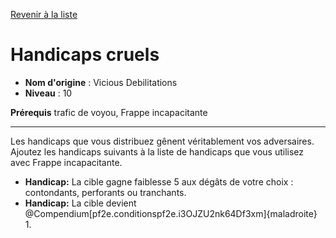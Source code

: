 [Revenir à la liste](list.md)

# Handicaps cruels

 * **Nom d'origine** : Vicious Debilitations
 * **Niveau** : 10


<p><strong>Prérequis</strong> trafic de voyou, Frappe incapacitante</p>
<hr>
<p>Les handicaps que vous distribuez gênent véritablement vos adversaires. Ajoutez les handicaps suivants à la liste de handicaps que vous utilisez avec Frappe incapacitante.</p>
<ul>
<li><strong>Handicap:</strong> La cible gagne faiblesse 5 aux dégâts de votre choix : contondants, perforants ou tranchants.</li>
<li><strong>Handicap:</strong> La cible devient @Compendium[pf2e.conditionspf2e.i3OJZU2nk64Df3xm]{maladroite} 1.</li>
</ul>